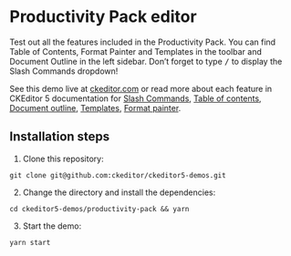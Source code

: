 # Productivity Pack editor

Test out all the features included in the Productivity Pack. You can find Table of Contents, Format Painter and Templates in the toolbar and Document Outline in the left sidebar.  Don’t forget to type <kbd>/</kbd> to display the Slash Commands dropdown!

See this demo live at [ckeditor.com](https://ckeditor.com/productivity-pack/#b-demo-editor) or read more about each feature in CKEditor 5 documentation for [Slash Commands](https://ckeditor.com/docs/ckeditor5/latest/features/slash-commands.html), [Table of contents](https://ckeditor.com/docs/ckeditor5/latest/features/table-of-contents.html), [Document outline](https://ckeditor.com/docs/ckeditor5/latest/features/document-outline.html), [Templates](https://ckeditor.com/docs/ckeditor5/latest/features/template.html), [Format painter](https://ckeditor.com/docs/ckeditor5/latest/features/format-painter.html).

## Installation steps

1. Clone this repository:

```shell
git clone git@github.com:ckeditor/ckeditor5-demos.git
```

2. Change the directory and install the dependencies:

```shell
cd ckeditor5-demos/productivity-pack && yarn
```

3. Start the demo:

```shell
yarn start
```
